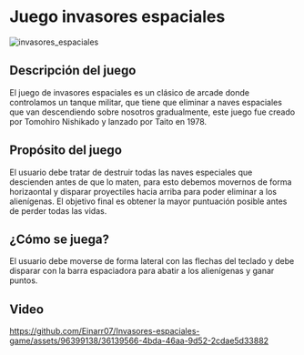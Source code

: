 ﻿# Juego invasores espaciales
![invasores_espaciales](https://github.com/Einarr07/Invasores-espaciales-game/assets/96399138/9c3156e4-221e-43c6-8db5-9a11aaffd73b)

## Descripción del juego

El juego de invasores espaciales es un clásico de arcade donde controlamos
un tanque militar, que tiene que eliminar a naves espaciales que van
descendiendo sobre nosotros gradualmente, este juego fue creado por Tomohiro
Nishikado y lanzado por Taito en 1978.

## Propósito del juego

El usuario debe tratar de destruir todas las naves especiales que 
descienden antes de que lo maten, para esto debemos movernos de forma 
horizaontal y disparar proyectiles hacia arriba para poder eliminar a los
alienígenas. El objetivo final es obtener la mayor puntuación posible 
antes de perder todas las vidas.

## ¿Cómo se juega?

El usuario debe moverse de forma lateral con las flechas del teclado
y debe disparar con la barra espaciadora para abatir a los alienígenas
y ganar puntos.

## Video
https://github.com/Einarr07/Invasores-espaciales-game/assets/96399138/36139566-4bda-46aa-9d52-2cdae5d33882


